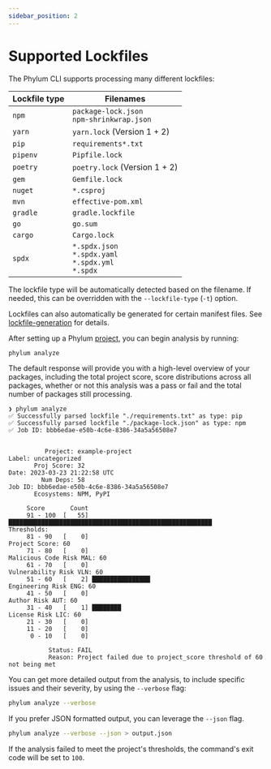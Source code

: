 ```yaml
---
sidebar_position: 2
---
```


# Supported Lockfiles

The Phylum CLI supports processing many different lockfiles:

| Lockfile type | Filenames |
| ------------- | --------- |
| `npm`         | `package-lock.json` <br /> `npm-shrinkwrap.json` |
| `yarn`        | `yarn.lock` (Version 1 + 2) |
| `pip`         | `requirements*.txt` |
| `pipenv`      | `Pipfile.lock` |
| `poetry`      | `poetry.lock` (Version 1 + 2) |
| `gem`         | `Gemfile.lock` |
| `nuget`       | `*.csproj` |
| `mvn`         | `effective-pom.xml` |
| `gradle`      | `gradle.lockfile` |
| `go`          | `go.sum` |
| `cargo`       | `Cargo.lock` |
| `spdx`        | `*.spdx.json` <br /> `*.spdx.yaml` <br /> `*.spdx.yml` <br /> `*.spdx` |

The lockfile type will be automatically detected based on the filename. If needed, this can be overridden with the
`--lockfile-type` (`-t`) option.

Lockfiles can also automatically be generated for certain manifest files. See [lockfile-generation][] for details.

[lockfile-generation]: https://docs.phylum.io/docs/lockfile-generation

After setting up a Phylum [project](https://docs.phylum.io/docs/phylum_init), you can begin analysis by running:

```sh
phylum analyze
```

The default response will provide you with a high-level overview of your packages, including the total project score, score distributions across all packages, whether or not this analysis was a pass or fail and the total number of packages still processing.

```console
❯ phylum analyze
✅ Successfully parsed lockfile "./requirements.txt" as type: pip
✅ Successfully parsed lockfile "./package-lock.json" as type: npm
✅ Job ID: bbb6edae-e50b-4c6e-8386-34a5a56508e7


          Project: example-project                                         Label: uncategorized
       Proj Score: 32                                                       Date: 2023-03-23 21:22:58 UTC
         Num Deps: 58                                                     Job ID: bbb6edae-e50b-4c6e-8386-34a5a56508e7
       Ecosystems: NPM, PyPI

     Score       Count
     91 - 100  [   55] ████████████████████████████████████████████████████████                        Thresholds:
     81 - 90   [    0]                                                                              Project Score: 60
     71 - 80   [    0]                                                                    Malicious Code Risk MAL: 60
     61 - 70   [    0]                                                                     Vulnerability Risk VLN: 60
     51 - 60   [    2] ████████████████                                                      Engineering Risk ENG: 60
     41 - 50   [    0]                                                                            Author Risk AUT: 60
     31 - 40   [    1] ████████                                                                  License Risk LIC: 60
     21 - 30   [    0]
     11 - 20   [    0]
      0 - 10   [    0]

           Status: FAIL
           Reason: Project failed due to project_score threshold of 60 not being met
```

You can get more detailed output from the analysis, to include specific issues and their severity, by using the `--verbose` flag:

```sh
phylum analyze --verbose
```

If you prefer JSON formatted output, you can leverage the `--json` flag.

```sh
phylum analyze --verbose --json > output.json
```

If the analysis failed to meet the project's thresholds, the command's exit code will be set to `100`.
